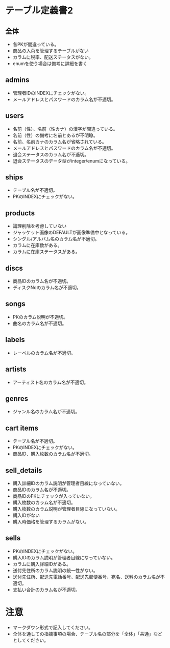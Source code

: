 # テーブル定義書2
## 全体
- 各PKが間違っている。
- 商品の入荷を管理するテーブルがない
- カラムに税率、配送ステータスがない。
- enumを使う場合は備考に詳細を書く

## admins
- 管理者IDのINDEXにチェックがない。
- メールアドレスとパスワードのカラム名が不適切。

## users
- 名前（性）、名前（性カナ）の漢字が間違っている。
- 名前（性）の備考に名前とあるが不明瞭。
- 名前、名前カナのカラム名が省略されている。
- メールアドレスとパスワードのカラム名が不適切。
- 退会ステータスのカラム名が不適切。
- 退会ステータスのデータ型がinteger/enumになっている。

## ships
- テーブル名が不適切。
- PKのINDEXにチェックがない。

## products
- 論理削除を考慮していない
- ジャッケット画像のDEFAULTが画像準備中となっている。
- シングル/アルバム名のカラム名が不適切。
- カラムに在庫数がある。
- カラムに在庫ステータスがある。

## discs
- 商品IDのカラム名が不適切。
- ディスクNoのカラム名が不適切。

## songs
- PKのカラム説明が不適切。
- 曲名のカラム名が不適切。

## labels
- レーベルのカラム名が不適切。

## artists
- アーティスト名のカラム名が不適切。

## genres
- ジャンル名のカラム名が不適切。

## cart items
- テーブル名が不適切。
- PKのINDEXにチェックがない。
- 商品ID、購入枚数のカラム名が不適切。

## sell_details
- 購入詳細IDのカラム説明が管理者目線になっていない。
- 商品IDのカラム名が不適切。
- 商品IDのFKにチェックが入っていない。
- 購入枚数のカラム名が不適切。
- 購入枚数のカラム説明が管理者目線になっていない。
- 購入IDがない
- 購入時価格を管理するカラムがない。

## sells
- PKのINDEXにチェックがない。
- 購入IDのカラム説明が管理者目線になっていない。
- カラムに購入詳細IDがある。
- 送付先住所のカラム説明の統一性がない。
- 送付先住所、配送先電話番号、配送先郵便番号、宛名、送料のカラム名が不適切。
- 支払い合計のカラム名が不適切。

# 注意
* マークダウン形式で記入してください。
* 全体を通しての指摘事項の場合、テーブル名の部分を「全体」「共通」などとしてください。
